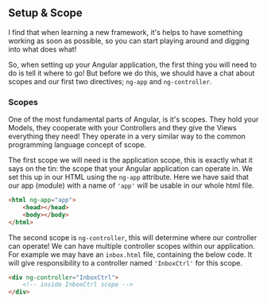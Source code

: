## Setup &amp; Scope

I find that when learning a new framework, it's helps to have something working as soon as possible, so you can start playing around and digging into what does what!

So, when setting up your Angular application, the first thing you will need to do is tell it where to go! But before we do this, we should have a chat about scopes and our first two directives; `ng-app` and `ng-controller`.

### Scopes

One of the most fundamental parts of Angular, is it's scopes.  They hold your Models, they cooperate with your Controllers and they give the Views everything they need!  They operate in a very similar way to the common programming language concept of scope.

The first scope we will need is the application scope, this is exactly what it says on the tin: the scope that your Angular application can operate in. We set this up in our HTML using the `ng-app` attribute. Here we have said that our app (module) with a name of `'app'` will be usable in our whole html file.

```html
<html ng-app="app">
    <head></head>
    <body></body>
</html>
```

The second scope is `ng-controller`, this will determine where our controller can operate!  We can have multiple controller scopes within our application.  For example we may have an `inbox.html` file, containing the below code. It will give responsibility to a controller named `'InboxCtrl'` for this scope.

```html
<div ng-controller="InboxCtrl">
    <!-- inside InboxCtrl scope -->
</div>
```
